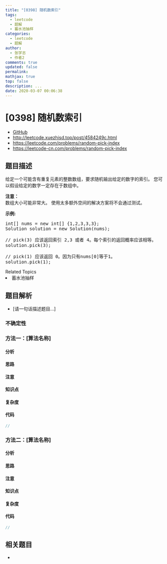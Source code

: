 ```yaml
---
title: "[0398] 随机数索引"
tags:
  - leetcode
  - 题解
  - 蓄水池抽样
categories:
  - leetcode
  - 题解
author:
  - 张学志
  - 作者2
comments: true
updated: false
permalink:
mathjax: true
top: false
description: ...
date: 2020-03-07 00:06:38
---
```



# [0398] 随机数索引
* [GitHub](https://github.com/algoboy101/LeetCodeCrowdsource/tree/master/_posts/QA/%5B0398%5D%20%E9%9A%8F%E6%9C%BA%E6%95%B0%E7%B4%A2%E5%BC%95.md)
* http://leetcode.xuezhisd.top/post/4584249c.html
* https://leetcode.com/problems/random-pick-index
* https://leetcode-cn.com/problems/random-pick-index


## 题目描述

<p>给定一个可能含有重复元素的整数数组，要求随机输出给定的数字的索引。 您可以假设给定的数字一定存在于数组中。</p>

<p><strong>注意：</strong><br />
数组大小可能非常大。 使用太多额外空间的解决方案将不会通过测试。</p>

<p><strong>示例:</strong></p>

<pre>
int[] nums = new int[] {1,2,3,3,3};
Solution solution = new Solution(nums);

// pick(3) 应该返回索引 2,3 或者 4。每个索引的返回概率应该相等。
solution.pick(3);

// pick(1) 应该返回 0。因为只有nums[0]等于1。
solution.pick(1);
</pre>
<div><div>Related Topics</div><div><li>蓄水池抽样</li></div></div>


## 题目解析
* [请一句话描述题目...]

### 不确定性


### 方法一：[算法名称]

#### 分析

#### 思路

#### 注意

#### 知识点

#### 复杂度

#### 代码

```cpp
//
```


### 方法二：[算法名称]

#### 分析

#### 思路

#### 注意

#### 知识点

#### 复杂度

#### 代码

```cpp
//
```


## 相关题目
* 
